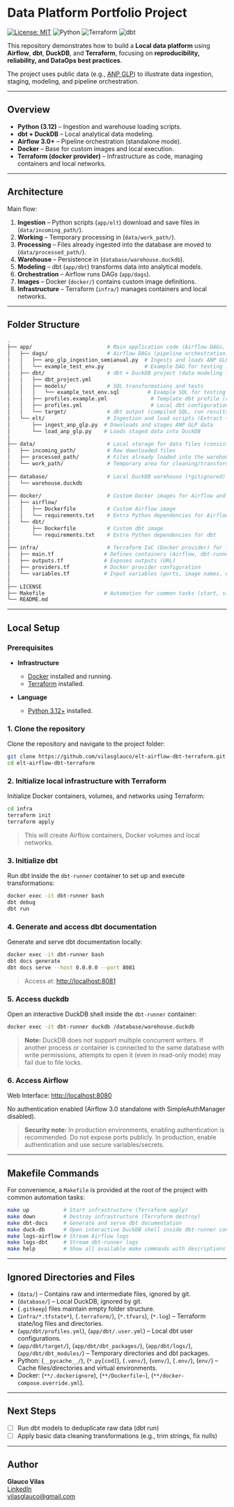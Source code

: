 # Data Platform Portfolio Project

[![License: MIT](https://img.shields.io/badge/License-MIT-green.svg)](LICENSE)
![Python](https://img.shields.io/badge/Python-3.12-informational)
![Terraform](https://img.shields.io/badge/Terraform-Docker%20provider-informational)
![dbt](https://img.shields.io/badge/dbt-duckdb-informational)

This repository demonstrates how to build a **Local data platform** using **Airflow**, **dbt**, **DuckDB**, and **Terraform**, focusing on **reproducibility, reliability, and DataOps best practices**.

The project uses public data (e.g., [ANP GLP](https://www.gov.br/anp/pt-br/centrais-de-conteudo/dados-abertos/serie-historica-de-precos-de-combustiveis)) to illustrate data ingestion, staging, modeling, and pipeline orchestration.

---

## Overview

- **Python (3.12)** – Ingestion and warehouse loading scripts.
- **dbt + DuckDB** – Local analytical data modeling.
- **Airflow 3.0+** – Pipeline orchestration (standalone mode).
- **Docker** – Base for custom images and local execution.
- **Terraform (docker provider)** – Infrastructure as code, managing containers and local networks.

---

## Architecture

Main flow:

1. **Ingestion** – Python scripts (`app/elt`) download and save files in (`data/incoming_path/`).
2. **Working** – Temporary processing in (`data/work_path/`).
3. **Processing** – Files already ingested into the database are moved to (`data/processed_path/`).
4. **Warehouse** – Persistence in (`database/warehouse.duckdb`).
5. **Modeling** – dbt (`app/dbt`) transforms data into analytical models.
6. **Orchestration** – Airflow runs DAGs (`app/dags`).
7. **Images** – Docker (`docker/`) contains custom image definitions.
8. **Infrastructure** – Terraform (`infra/`) manages containers and local networks.

---

## Folder Structure

```bash
.
├── app/                        # Main application code (Airflow DAGs, dbt project, and ELT scripts)
│   ├── dags/                   # Airflow DAGs (pipeline orchestration)
│   │   ├── anp_glp_ingestion_semianual.py  # Ingests and loads ANP GLP semiannual dataset
│   │   └── example_test_env.py             # Example DAG for testing local environment
│   ├── dbt/                    # dbt + DuckDB project (data modeling layer)
│   │   ├── dbt_project.yml
│   │   ├── models/             # SQL transformations and tests
│   │   │   └── example_test_env.sql         # Example SQL for testing local environment
│   │   ├── profiles.example.yml              # Template dbt profile (copy as profiles.yml)
│   │   ├── profiles.yml                      # Local dbt configuration (ignored in git)
│   │   └── target/             # dbt output (compiled SQL, run results, docs)
│   └── elt/                    # Ingestion and load scripts (Extract + Load)
│       ├── ingest_anp_glp.py  # Downloads and stages ANP GLP data
│       └── load_anp_glp.py    # Loads staged data into DuckDB
│
├── data/                       # Local storage for data files (consistent with Airflow & Python configs)
│   ├── incoming_path/          # Raw downloaded files
│   ├── processed_path/         # Files already loaded into the warehouse
│   └── work_path/              # Temporary area for cleaning/transformation
│
├── database/                   # Local DuckDB warehouse (*gitignored)
│   └── warehouse.duckdb
│
├── docker/                     # Custom Docker images for Airflow and dbt
│   ├── airflow/
│   │   ├── Dockerfile          # Custom Airflow image
│   │   └── requirements.txt    # Extra Python dependencies for Airflow
│   └── dbt/
│       ├── Dockerfile          # Custom dbt image
│       └── requirements.txt    # Extra Python dependencies for dbt
│
├── infra/                      # Terraform IaC (Docker provider) for local infrastructure
│   ├── main.tf                # Defines containers (Airflow, dbt-runner, volumes, networks)
│   ├── outputs.tf             # Exposes outputs (URL)
│   ├── providers.tf           # Docker provider configuration
│   └── variables.tf           # Input variables (ports, image names, etc.)
│
├── LICENSE
├── Makefile                   # Automation for common tasks (start, stop, docs, logs)
└── README.md
```

---
## Local Setup

### Prerequisites

- **Infrastructure**
  - [Docker](https://www.docker.com/) installed and running.
  - [Terraform](https://developer.hashicorp.com/terraform/tutorials/aws-get-started/install-cli) installed.

- **Language**
  - [Python 3.12+](https://www.python.org/) installed.

### 1. Clone the repository

Clone the repository and navigate to the project folder:

```bash
git clone https://github.com/vilasglauco/elt-airflow-dbt-terraform.git
cd elt-airflow-dbt-terraform
```

### 2. Initialize local infrastructure with Terraform

Initialize Docker containers, volumes, and networks using Terraform:

```bash
cd infra
terraform init
terraform apply
```
> This will create Airflow containers, Docker volumes and local networks.

### 3. Initialize dbt

Run dbt inside the `dbt-runner` container to set up and execute transformations:

```bash
docker exec -it dbt-runner bash
dbt debug
dbt run
```

### 4. Generate and access dbt documentation

Generate and serve dbt documentation locally:

```bash
docker exec -it dbt-runner bash
dbt docs generate
dbt docs serve --host 0.0.0.0 --port 8081
```
> Access at: [http://localhost:8081](http://localhost:8081)

### 5. Access duckdb

Open an interactive DuckDB shell inside the `dbt-runner` container:

```bash
docker exec -it dbt-runner duckdb /database/warehouse.duckdb
```

> **Note:** DuckDB does not support multiple concurrent writers. 
> If another process or container is connected to the same database with write permissions, 
> attempts to open it (even in read-only mode) may fail due to file locks. 

### 6. Access Airflow

Web Interface: [http://localhost:8080](http://localhost:8080)

No authentication enabled (Airflow 3.0 standalone with SimpleAuthManager disabled).

> **Security note:** In production environments, enabling authentication is recommended.
> Do not expose ports publicly. In production, enable authentication and use secure variables/secrets.

---

## Makefile Commands

For convenience, a `Makefile` is provided at the root of the project with common automation tasks:

```bash
make up           # Start infrastructure (Terraform apply)
make down         # Destroy infrastructure (Terraform destroy)
make dbt-docs     # Generate and serve dbt documentation
make duck-db      # Open interactive DuckDB shell inside dbt-runner container
make logs-airflow # Stream Airflow logs
make logs-dbt     # Stream dbt-runner logs
make help         # Show all available make commands with descriptions
```

---

## Ignored Directories and Files

- (`data/`) – Contains raw and intermediate files, ignored by git.
- (`database/`) – Local DuckDB, ignored by git.
- (`.gitkeep`) files maintain empty folder structure.
- (`infra/*.tfstate*`), (`.terraform/`), (`*.tfvars`), (`*.log`) – Terraform state/log files and directories.
- (`app/dbt/profiles.yml`), (`app/dbt/.user.yml`) – Local dbt user configurations.
- (`app/dbt/target/`), (`app/dbt/dbt_packages/`), (`app/dbt/logs/`), (`app/dbt/dbt_modules/`) – Temporary directories and dbt packages.
- Python: (`__pycache__/`), (`*.py[cod]`), (`.venv/`), (`venv/`), (`.env/`), (`env/`) – Cache files/directories and virtual environments.
- Docker: (`**/.dockerignore`), (`**/Dockerfile~`), (`**/docker-compose.override.yml`).

---

## Next Steps

- [ ] Run dbt models to deduplicate raw data (dbt run)
- [ ] Apply basic data cleaning transformations (e.g., trim strings, fix nulls)

---

## Author

**Glauco Vilas**  
[LinkedIn](https://www.linkedin.com/in/vilasglauco/)  
[vilasglauco@gmail.com](mailto:vilasglauco@gmail.com)  
